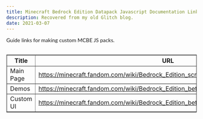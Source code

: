 ```yaml
---
title: Minecraft Bedrock Edition Datapack Javascript Documentation Links
description: Recovered from my old Glitch blog.
date: 2021-03-07
--- 
```

<div class="entry-content">
<p><span style="font-size: 1em; background-color: var(--wp--preset--color--background); color: var(--wp--preset--color--foreground); font-family: var(--font-base, 'Lato', sans-serif);">Guide links for making custom MCBE JS packs.</span></p>
<div class="stackedit__html" width="100%" style="max-width: '100%'; overflow-x: auto; overflow-y: auto;">
<table border="1" width="100%" style="max-width: '100%';">
<thead>
<tr>
<th width="100%" style="max-width: '100%';">Title</th>
<th width="100%" style="max-width: '100%';">URL</th>
</tr>
</thead>
<tbody>
<tr>
<td width="100%" style="max-width: '100%';">Main Page</td>
<td width="100%" style="max-width: '100%';"><a href="https://minecraft.fandom.com/wiki/Bedrock_Edition_scripting_documentation">https://minecraft.fandom.com/wiki/Bedrock_Edition_scripting_documentation</a><br></td>
</tr>
<tr>
<td width="100%" style="max-width: '100%';">Demos</td>
<td width="100%" style="max-width: '100%';"><a href="https://minecraft.fandom.com/wiki/Bedrock_Edition_beta_scripting_documentation#Demos">https://minecraft.fandom.com/wiki/Bedrock_Edition_beta_scripting_documentation#Demos</a><br></td>
</tr>
<tr>
<td width="100%" style="max-width: '100%';">Custom UI</td>
<td width="100%" style="max-width: '100%';"><a href="https://minecraft.fandom.com/wiki/Bedrock_Edition_beta_UI_documentation">https://minecraft.fandom.com/wiki/Bedrock_Edition_beta_UI_documentation</a><br></td>
</tr>
</tbody>
</table>
</div>
</div>